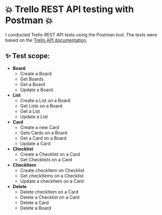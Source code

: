 # :boom: Trello REST API testing with Postman :boom:

I conducted Trello REST API tests using the Postman tool. The tests were based on the [Trello API documentation](https://developer.atlassian.com/cloud/trello/rest/api-group-actions/).

## :sparkles: Test scope:
- **Board**
  - Create a Board
  - Get Boards
  - Get a Board
  - Update a Board
- **List**
  - Create a List on a Board
  - Get Lists on a Board
  - Get a List
  - Update a List
- **Card**
  - Create a new Card
  - Gets Cards on a Board
  - Get a Card on a Board
  - Update a Card
- **Checklist**
  - Create a Checklist on a Card
  - Get Checklists on a Card
- **CheckItem**
  - Create checkItem on Checklist
  - Get checkItems on a Checklist
  - Update a checkItem on a Card
- **Delete**
  - Delete checkItem on a Card
  - Delete a Checklist on a Card
  - Delete a Card
  - Delete a Board

